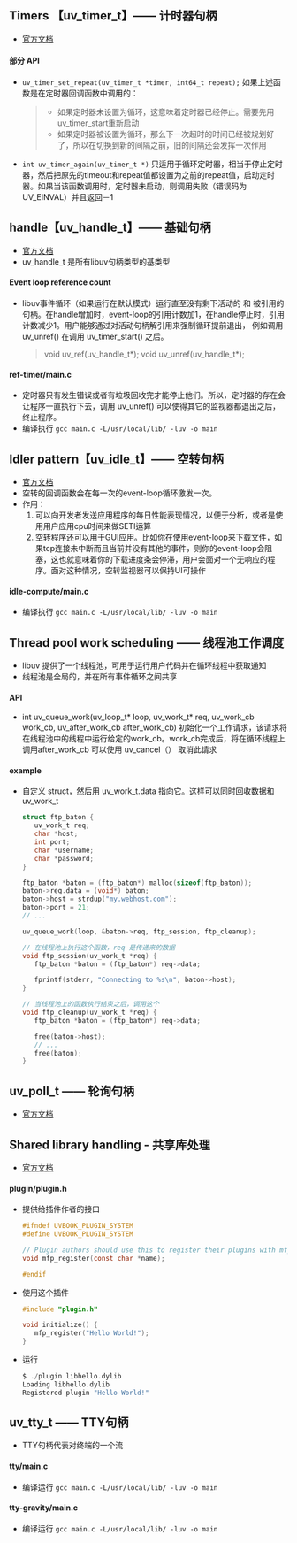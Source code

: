 ## Timers 【uv_timer_t】—— 计时器句柄
 - [官方文档](https://libuv-docs-chinese.readthedocs.io/zh/latest/timer.html)
#### 部分 API
 - `uv_timer_set_repeat(uv_timer_t *timer, int64_t repeat);`
    如果上述函数是在定时器回调函数中调用的：
    >  - 如果定时器未设置为循环，这意味着定时器已经停止。需要先用uv_timer_start重新启动
    >  - 如果定时器被设置为循环，那么下一次超时的时间已经被规划好了，所以在切换到新的间隔之前，旧的间隔还会发挥一次作用
 - `int uv_timer_again(uv_timer_t *)`
    只适用于循环定时器，相当于停止定时器，然后把原先的timeout和repeat值都设置为之前的repeat值，启动定时器。如果当该函数调用时，定时器未启动，则调用失败（错误码为UV_EINVAL）并且返回－1





## handle【uv_handle_t】—— 基础句柄
 - [官方文档](https://libuv-docs-chinese.readthedocs.io/zh/latest/handle.html)
 - uv_handle_t 是所有libuv句柄类型的基类型
#### Event loop reference count
 - libuv事件循环（如果运行在默认模式）运行直至没有剩下活动的 和 被引用的句柄。在handle增加时，event-loop的引用计数加1，在handle停止时，引用计数减少1。用户能够通过对活动句柄解引用来强制循环提前退出， 例如调用 uv_unref() 在调用 uv_timer_start() 之后。
    > void uv_ref(uv_handle_t*);
    > void uv_unref(uv_handle_t*); 
#### ref-timer/main.c
 - 定时器只有发生错误或者有垃圾回收完才能停止他们。所以，定时器的存在会让程序一直执行下去，调用 uv_unref() 可以使得其它的监视器都退出之后，终止程序。
 - 编译执行
    `gcc main.c -L/usr/local/lib/ -luv -o main`





## Idler pattern【uv_idle_t】—— 空转句柄
 - [官方文档](https://libuv-docs-chinese.readthedocs.io/zh/latest/idle.html)
 - 空转的回调函数会在每一次的event-loop循环激发一次。
 - 作用：
   1. 可以向开发者发送应用程序的每日性能表现情况，以便于分析，或者是使用用户应用cpu时间来做SETI运算
   2. 空转程序还可以用于GUI应用。比如你在使用event-loop来下载文件，如果tcp连接未中断而且当前并没有其他的事件，则你的event-loop会阻塞，这也就意味着你的下载进度条会停滞，用户会面对一个无响应的程序。面对这种情况，空转监视器可以保持UI可操作
#### idle-compute/main.c
 - 编译执行
   `gcc main.c -L/usr/local/lib/ -luv -o main`






## Thread pool work scheduling —— 线程池工作调度
 - libuv 提供了一个线程池，可用于运行用户代码并在循环线程中获取通知
 - 线程池是全局的，并在所有事件循环之间共享
#### API
 - int uv_queue_work(uv_loop_t* loop, uv_work_t* req, uv_work_cb work_cb, uv_after_work_cb after_work_cb)
   初始化一个工作请求，该请求将在线程池中的线程中运行给定的work_cb。work_cb完成后，将在循环线程上调用after_work_cb
   可以使用 uv_cancel（） 取消此请求
#### example
 - 自定义 struct，然后用 uv_work_t.data 指向它。这样可以同时回收数据和 uv_work_t
   ```c
   struct ftp_baton {
      uv_work_t req;
      char *host;
      int port;
      char *username;
      char *password;
   }
   ```
   ```c
   ftp_baton *baton = (ftp_baton*) malloc(sizeof(ftp_baton));
   baton->req.data = (void*) baton;
   baton->host = strdup("my.webhost.com");
   baton->port = 21;
   // ...

   uv_queue_work(loop, &baton->req, ftp_session, ftp_cleanup);
   ```
   ```c
   // 在线程池上执行这个函数，req 是传递来的数据
   void ftp_session(uv_work_t *req) {
      ftp_baton *baton = (ftp_baton*) req->data;

      fprintf(stderr, "Connecting to %s\n", baton->host);
   }

   // 当线程池上的函数执行结束之后，调用这个
   void ftp_cleanup(uv_work_t *req) {
      ftp_baton *baton = (ftp_baton*) req->data;

      free(baton->host);
      // ...
      free(baton);
   }
   ```




## uv_poll_t —— 轮询句柄
 - [官方文档](https://libuv-docs-chinese.readthedocs.io/zh/latest/poll.html)




## Shared library handling - 共享库处理
- [官方文档](https://libuv-docs-chinese.readthedocs.io/zh/latest/dll.html)
#### plugin/plugin.h
 - 提供给插件作者的接口
   ```c
   #ifndef UVBOOK_PLUGIN_SYSTEM
   #define UVBOOK_PLUGIN_SYSTEM

   // Plugin authors should use this to register their plugins with mfp.
   void mfp_register(const char *name);

   #endif
   ```
 - 使用这个插件
   ```c
   #include "plugin.h"

   void initialize() {
      mfp_register("Hello World!");
   }
   ```
 - 运行
   ```c
   $ ./plugin libhello.dylib
   Loading libhello.dylib
   Registered plugin "Hello World!"
   ```




## uv_tty_t —— TTY句柄
 - TTY句柄代表对终端的一个流
#### tty/main.c
 - 编译运行
   `gcc main.c -L/usr/local/lib/ -luv -o main`
#### tty-gravity/main.c
 - 编译运行
   `gcc main.c -L/usr/local/lib/ -luv -o main`